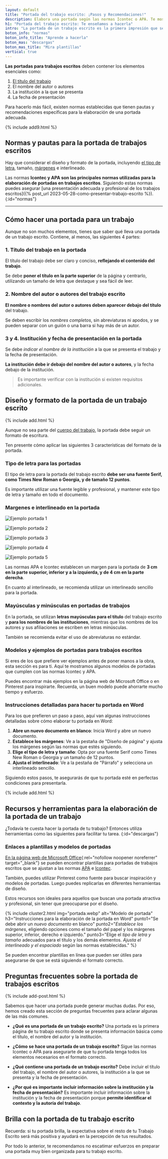 ```yaml
---
layout: default
title: "Portada del trabajo escrito: ¡Pasos y Recomendaciones!"
description: Elabora una portada según las normas Icontec o APA. Te mostramos recursos y herramientas útiles para lograr una portada de calidad para tu presentación.
h1: "Portada del trabajo escrito: Te enseñamos a hacerla"
intro: "La portada de un trabajo escrito es la primera impresión que se tiene del mismo. Es por eso que es importante que esta tenga un diseño y formato adecuados."
boton_info: "normas"
boton_info_title: "Aprende a hacerla"
boton_mas: "descargas"
boton_mas_title: "Mira plantillas"
vertical: true
---
```

**Las portadas para trabajos escritos** deben contener los elementos esenciales como:

1. [El título del trabajo]({{'titulos-trabajo-escrito'|relative_url}} "Títulos")
2. El nombre del autor o autores
3. La institución a la que se presenta
4. La fecha de presentación

Para hacerlo más fácil, existen normas establecidas que tienen pautas y recomendaciones específicas para la elaboración de una portada adecuada.
<!-- Anclaje para que la barra fijada no cubra el siguiente subtítulo -->

{% include add9.html %}

## Normas y pautas para la portada de trabajos escritos

Hay que considerar el diseño y formato de la portada, incluyendo [el tipo de letra]({{'textos-y-fuentes-trabajo-escrito'|relative_url}} "Letras y fuentes"), tamaño, [márgenes]({{'margenes-trabajo-escrito'|relative_url}} "Márgenes") e interlineado.

Las normas **Icontec y APA son las principales normas utilizadas para la elaboración de portadas en trabajos escritos**. Siguiendo estas normas puedes asegurar [una presentación adecuada y profesional de los trabajos escritos]({% post_url 2023-05-28-como-presentar-trabajo-escrito %}).
{:id="normas"}

-----

## Cómo hacer una portada para un trabajo

Aunque no son muchos elementos, tienes que saber qué lleva una portada de un trabajo escrito. Contiene, al menos, las siguientes 4 partes:

### 1. Título del trabajo en la portada

El título del trabajo debe ser claro y conciso, **reflejando el contenido del trabajo**.

Se debe **poner el título en la parte superior** de la página y centrarlo, utilizando un tamaño de letra que destaque y sea fácil de leer.

### 2. Nombre del autor o autores del trabajo escrito

**El nombre o nombres del autor o autores deben aparecer debajo del título** del trabajo.

Se deben escribir los *nombres completos*, sin abreviaturas ni apodos, y se pueden separar con un guión o una barra si hay más de un autor.

### 3 y 4. Institución y fecha de presentación en la portada

Se debe *indicar el nombre de la institución* a la que se presenta el trabajo y la fecha de presentación.

**La institución debe ir debajo del nombre del autor o autores**, y la fecha debajo de la institución.

>Es importante verificar con la institución si existen requisitos adicionales.

## Diseño y formato de la portada de un trabajo escrito

{% include add.html %}

Aunque no sea parte del [cuerpo del trabajo]({{'cuerpo-trabajo-escrito'|relative_url}} "Cuerpo del trabajo"), la portada debe seguir un formato de escritura.

Ten presente cómo aplicar las siguientes 3 características del formato de la portada.

### Tipo de letra para las portadas

El tipo de letra para la portada del trabajo escrito **debe ser una fuente Serif, como Times New Roman o Georgia, y de tamaño 12 puntos**.

Es importante utilizar una fuente legible y profesional, y mantener este tipo de letra y tamaño en todo el documento.

### Margenes e interlineado en la portada

![Ejemplo portada 1]({{'img/portada1.webp'|relative_url}} "Imagen con ejemplos de portadas")

![Ejemplo portada 2]({{'img/portada2.webp'|relative_url}} "Imagen con ejemplos de portadas")

![Ejemplo portada 3]({{'img/portada3.webp'|relative_url}} "Imagen con ejemplos de portadas")

![Ejemplo portada 4]({{'img/portada4.webp'|relative_url}} "Imagen con ejemplos de portadas")

![Ejemplo portada 5]({{'img/portada5.webp'|relative_url}} "Imagen con ejemplos de portadas")

Las normas APA e Icontec establecen un margen para la portada de **3 cm en la parte superior, inferior y a la izquierda, y de 4 cm en la parte derecha**.

En cuanto al interlineado, se recomienda utilizar un interlineado sencillo para la portada.

### Mayúsculas y minúsculas en portadas de trabajos

En la portada, se utilizan **letras mayúsculas para el título** del trabajo escrito y **para los nombres de las instituciones**, mientras que los nombres de los autores y sus afiliaciones se escriben en letras minúsculas.

También se recomienda evitar el uso de abreviaturas no estándar.

### Modelos y ejemplos de portadas para trabajos escritos

Si eres de los que prefiere ver ejemplos antes de poner manos a la obra, esta sección es para ti. Aquí te mostramos algunos modelos de portadas que cumplen con las normas Icontec y APA.

Puedes encontrar más ejemplos en la página web de Microsoft Office o en Pinterest para inspirarte. Recuerda, un buen modelo puede ahorrarte mucho tiempo y esfuerzo.

### Instrucciones detalladas para hacer tu portada en Word

Para los que prefieren un paso a paso, aquí van algunas instrucciones detalladas sobre cómo elaborar tu portada en Word:

1. **Abre un nuevo documento en blanco**: Inicia Word y abre un nuevo documento.
2. **Establece los márgenes**: Ve a la pestaña de "Diseño de página" y ajusta los márgenes según las normas que estés siguiendo.
3. **Elige el tipo de letra y tamaño**: Opta por una fuente Serif como Times New Roman o Georgia y un tamaño de 12 puntos.
4. **Ajusta el interlineado**: Ve a la pestaña de "Párrafo" y selecciona un interlineado sencillo.

Siguiendo estos pasos, te asegurarás de que tu portada esté en perfectas condiciones para presentarla.

{% include add.html %}

## Recursos y herramientas para la elaboración de la portada de un trabajo

¿Todavía te cuesta hacer la portada de tu trabajo? Entonces utiliza herramientas como las siguientes para facilitar tu tarea.
{:id="descargas"}

### Enlaces a plantillas y modelos de portadas

[En la página web de Microsoft Office](https://support.microsoft.com/es-es/office/descargar-plantillas-pregeneradas-gratuitas-29f2a18d-29a6-4a07-998b-cfe5ff7ffbbb){:rel="nofollow noopener noreferrer" target="_blank"} se pueden encontrar plantillas para portadas de trabajos escritos que se ajustan a las normas [APA]({{site.baseurl}}/normas-apa) e [Icontec]({{site.baseurl}}/normas-icontec).

También, puedes utilizar Pinterest como fuente para buscar inspiración y modelos de portadas. Luego puedes replicarlas en diferentes herramientas de diseño.

Estos recursos son ideales para aquellos que buscan una portada atractiva y profesional, sin tener que preocuparse por el diseño.

{% include cluster2.html img="portada.webp" alt="Modelo de portada" h3="Instrucciones para la elaboración de la portada en Word" punto1="Se debe abrir un *nuevo documento* en blanco" punto2="*Establece los márgenes*, eligiendo opciones como el tamaño del papel y los márgenes superior, inferior, derecho e izquierdo." punto3="Elige el *tipo de letra y tamaño* adecuados para el título y los demás elementos. *Ajusta el interlineado y el espaciado* según las normas establecidas." %}

Se pueden encontrar plantillas en línea que pueden ser útiles para asegurarse de que se está siguiendo el formato correcto.
<!-- Anclaje para que la barra fijada no cubra el siguiente subtítulo -->

## Preguntas frecuentes sobre la portada de trabajos escritos

{% include add-post.html %}

Sabemos que hacer una portada puede generar muchas dudas. Por eso, hemos creado esta sección de preguntas frecuentes para aclarar algunas de las más comunes.

- **¿Qué es una portada de un trabajo escrito?**
  Una portada es la primera página de tu trabajo escrito donde se presenta información básica como el título, el nombre del autor y la institución.

- **¿Cómo se hace una portada de un trabajo escrito?**
  Sigue las normas Icontec o APA para asegurarte de que tu portada tenga todos los elementos necesarios en el formato correcto.

- **¿Qué contiene una portada de un trabajo escrito?**
  Debe incluir el título del trabajo, el nombre del autor o autores, la institución a la que se presenta y la fecha de presentación.

- **¿Por qué es importante incluir información sobre la institución y la fecha de presentación?**
  Es importante incluir información sobre la institución y la fecha de presentación porque **permite identificar el contexto y la autoría del trabajo**.

## Brilla con la portada de tu trabajo escrito

Recuerda: si tu portada brilla, la expectativa sobre el resto de tu Trabajo Escrito será más positiva y ayudará en la percepción de tus resultados.

Por todo lo anterior, te recomendamos no escatimar esfuerzos en preparar una portada muy bien organizada para tu trabajo escrito.
